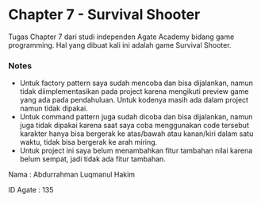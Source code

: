 # Chapter 7 - Survival Shooter

Tugas Chapter 7 dari studi independen Agate Academy bidang game programming. Hal yang dibuat kali ini adalah game Survival Shooter.

### Notes

- Untuk factory pattern saya sudah mencoba dan bisa dijalankan, namun tidak diimplementasikan pada project karena mengikuti preview game yang ada pada pendahuluan. Untuk kodenya masih ada dalam project namun tidak dipakai.
- Untuk command pattern juga sudah dicoba dan bisa dijalankan, namun juga tidak dipakai karena saat saya coba menggunakan code tersebut karakter hanya bisa bergerak ke atas/bawah atau kanan/kiri dalam satu waktu, tidak bisa bergerak ke arah miring.
- Untuk project ini saya belum menambahkan fitur tambahan nilai karena belum sempat, jadi tidak ada fitur tambahan.



Nama      : Abdurrahman Luqmanul Hakim

ID Agate  : 135
